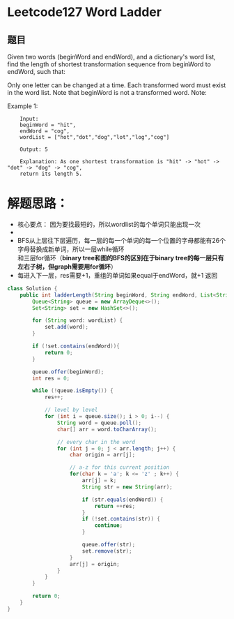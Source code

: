 # Leetcode127 Word Ladder

## 题目
Given two words (beginWord and endWord), and a dictionary's word list, find the length of shortest transformation sequence from beginWord to endWord, such that:

Only one letter can be changed at a time.
Each transformed word must exist in the word list. Note that beginWord is not a transformed word.
Note:

Example 1:

        Input:
        beginWord = "hit",
        endWord = "cog",
        wordList = ["hot","dot","dog","lot","log","cog"]

        Output: 5

        Explanation: As one shortest transformation is "hit" -> "hot" -> "dot" -> "dog" -> "cog",
        return its length 5.
# 解题思路：
   * 核心要点： 因为要找最短的，所以wordlist的每个单词只能出现一次
   *
   * BFS从上层往下层遍历，每一层的每一个单词的每一个位置的字母都能有26个字母替换成新单词，所以一层while循环  
     和三层for循环（**binary tree和图的BFS的区别在于binary tree的每一层只有左右子树，但graph需要用for循环**）
   * 每进入下一层，res需要+1，重组的单词如果equal于endWord，就+1 返回
```java
class Solution {
    public int ladderLength(String beginWord, String endWord, List<String> wordList) {
        Queue<String> queue = new ArrayDeque<>();
        Set<String> set = new HashSet<>();

        for (String word: wordList) {
            set.add(word);
        }

        if (!set.contains(endWord)){
            return 0;
        }

        queue.offer(beginWord);
        int res = 0;

        while (!queue.isEmpty()) {
            res++;

            // level by level
            for (int i = queue.size(); i > 0; i--) {
                String word = queue.poll();
                char[] arr = word.toCharArray();

                // every char in the word
                for (int j = 0; j < arr.length; j++) {
                    char origin = arr[j];

                    // a-z for this current position
                    for(char k = 'a'; k <= 'z' ; k++) {
                        arr[j] = k;
                        String str = new String(arr);

                        if (str.equals(endWord)) {
                            return ++res;
                        }
                        if (!set.contains(str)) {
                            continue;
                        }

                        queue.offer(str);
                        set.remove(str);
                    }
                    arr[j] = origin;
                }
            }
        }

        return 0;
    }
}
